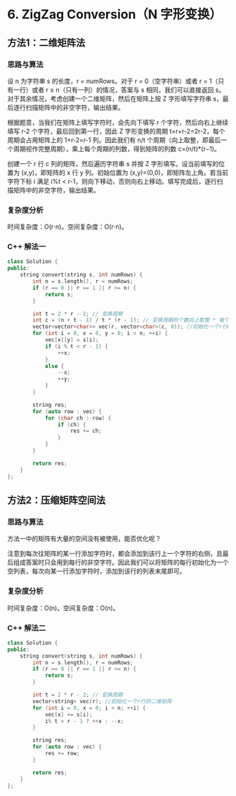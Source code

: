 # 6. ZigZag Conversion（N 字形变换）

## 方法1：二维矩阵法

### 思路与算法

设 n 为字符串 s 的长度，r = numRows。对于 r = 0（空字符串）或者 r = 1（只有一行）或者 r ≥ n（只有一列）的情况，答案与 s 相同，我们可以直接返回 s。对于其余情况，考虑创建一个二维矩阵，然后在矩阵上按 Z 字形填写字符串 s，最后逐行扫描矩阵中的非空字符，输出结果。

根据题意，当我们在矩阵上填写字符时，会先向下填写 r 个字符，然后向右上继续填写 r-2 个字符，最后回到第一行，因此 Z 字形变换的周期 t=r+r-2=2r-2，每个周期会占用矩阵上的 1+r-2=r-1 列。因此我们有 n/t 个周期（向上取整，即最后一个周期视作完整周期），乘上每个周期的列数，得到矩阵的列数 c=(n/t)*(r−1)。

创建一个 r 行 c 列的矩阵，然后遍历字符串 s 并按 Z 字形填写。设当前填写的位置为 (x,y)，即矩阵的 x 行 y 列。初始位置为 (x,y)=(0,0)，即矩阵左上角。若当前字符下标 i 满足 i%t < r-1，则向下移动，否则向右上移动。填写完成后，逐行扫描矩阵中的非空字符，输出结果。

### 复杂度分析

时间复杂度：O(r⋅n)。空间复杂度：O(r⋅n)。

### C++ 解法一

```c++
class Solution {
public:
	string convert(string s, int numRows) {
		int n = s.length(), r = numRows;
		if (r == 0 || r == 1 || r >= n) {
			return s;
		}

		int t = 2 * r - 2; // 变换周期
		int c = (n + t - 1) / t * (r - 1); // 变换周期的个数向上取整 * 每个周期的列数 = 矩阵的列数
		vector<vector<char>> vec(r, vector<char>(c, 0)); //初始化一个r行c列的元素值全为0的二维矩阵
		for (int i = 0, x = 0, y = 0; i < n; ++i) {
			vec[x][y] = s[i];
			if (i % t < r - 1) {
				++x;
			}
			else {
				--x;
				++y;
			}
		}

		string res;
		for (auto row : vec) {
			for (char ch : row) {
				if (ch) {
					res += ch;
				}
			}
		}

		return res;
	}
};
```

## 方法2：压缩矩阵空间法

### 思路与算法

方法一中的矩阵有大量的空间没有被使用，能否优化呢？

注意到每次往矩阵的某一行添加字符时，都会添加到该行上一个字符的右侧，且最后组成答案时只会用到每行的非空字符。因此我们可以将矩阵的每行初始化为一个空列表，每次向某一行添加字符时，添加到该行的列表末尾即可。

### 复杂度分析

时间复杂度：O(n)。空间复杂度：O(n)。

### C++ 解法二

```c++
class Solution {
public:
	string convert(string s, int numRows) {
		int n = s.length(), r = numRows;
		if (r == 0 || r == 1 || r >= n) {
			return s;
		}

		int t = 2 * r - 2; // 变换周期
		vector<string> vec(r); //初始化一个r行的二维矩阵
		for (int i = 0, x = 0; i < n; ++i) {
			vec[x] += s[i];
			i% t < r - 1 ? ++x : --x;
		}

		string res;
		for (auto row : vec) {
			res += row;
		}

		return res;
	}
};
```


